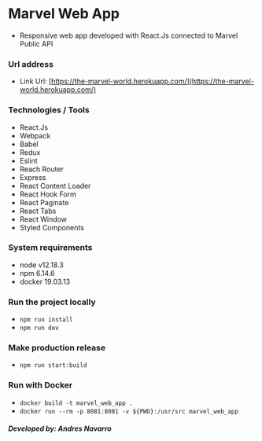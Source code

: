 # Marvel Web App

- Responsive web app developed with React.Js connected to Marvel Public API

### Url address

- Link Url: [https://the-marvel-world.herokuapp.com/](https://the-marvel-world.herokuapp.com/)

### Technologies / Tools

- React.Js
- Webpack
- Babel
- Redux
- Eslint
- Reach Router
- Express
- React Content Loader
- React Hook Form
- React Paginate
- React Tabs
- React Window
- Styled Components

### System requirements

- node v12.18.3
- npm 6.14.6
- docker 19.03.13

### Run the project locally

- `npm run install`
- `npm run dev`

### Make production release

- `npm run start:build`

### Run with Docker

- `docker build -t marvel_web_app .`
- `docker run --rm -p 8081:8081 -v ${PWD}:/usr/src marvel_web_app`

##### Developed by: Andres Navarro
